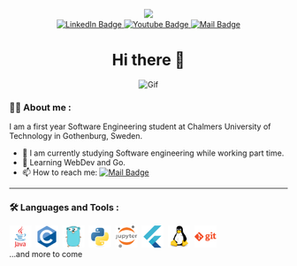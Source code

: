 <div id="header" align="center">
    <img src="https://media.giphy.com/media/CuuSHzuc0O166MRfjt/giphy.gif" width=200 </img>
    <div id="badges">
    <a href="https://www.linkedin.com/in/simon-westlin-green-8a6020187/">
        <img src="https://img.shields.io/badge/LinkedIn-blue?style=for-the-badge&logo=linkedin&logoColor=white" alt="LinkedIn Badge"/>
    </a>
    <a href="https://www.youtube.com/channel/UCbX6oO84GD7mSkKl9nqzwdg/">
        <img src="https://img.shields.io/badge/YouTube-red?style=for-the-badge&logo=youtube&logoColor=white" alt="Youtube Badge"/>
    </a>
    <a href="mailto:simon.green@live.se">
        <img src="https://img.shields.io/badge/Email-F2EECB?style=for-the-badge&logo=Minutemailer&logoColor=black" alt="Mail Badge"/>
    </a>
</div>

<h1> Hi there 👋 </h1>

<div align="center"></div>
    <img src="https://media.tenor.com/gTg8ZSZMR6YAAAAC/scaler-create-impact.gif" alt="Gif" />
</div>

### :man_technologist: About me :

I am a first year Software Engineering student at Chalmers University of Technology in Gothenburg, Sweden.

- :telescope: I am currently studying Software engineering while working part time.
- :seedling: Learning WebDev and Go.
- :mailbox: How to reach me: [![Mail Badge](https://img.shields.io/badge/Email-F2EECB?&style=flat&logo=Minutemailer&logoColor=black)](mailto:simon.green@live.se)

---

### :hammer_and_wrench: Languages and Tools :

<div>
  <img src="https://github.com/devicons/devicon/blob/master/icons/java/java-original-wordmark.svg" title="Java" alt="Java" width="40" height="40"/>&nbsp;
  <img src="https://github.com/devicons/devicon/blob/master/icons/c/c-original.svg" title="C" alt="C" width="40" height="40"/>&nbsp;
  <img src="https://github.com/devicons/devicon/blob/master/icons/go/go-original.svg" title="Go" alt="Go" width="40" height="40"/>&nbsp;
  <img src="https://github.com/devicons/devicon/blob/master/icons/python/python-original.svg" title="Python" alt="Python" width="40" height="40"/>&nbsp;
  <img src="https://github.com/devicons/devicon/blob/master/icons/jupyter/jupyter-original-wordmark.svg" title="Jupyter" alt="Jupyter" width="40" height="40"/>&nbsp;
  <img src="https://github.com/devicons/devicon/blob/master/icons/flutter/flutter-original.svg" title="Flutter" alt="Flutter" width="40" height="40"/>&nbsp;
  <img src="https://github.com/devicons/devicon/blob/master/icons/linux/linux-original.svg" title="Linux" alt="Linux" width="40" height="40"/>&nbsp;
  <img src="https://github.com/devicons/devicon/blob/master/icons/git/git-plain-wordmark.svg" title="Git" **alt="Git" width="40" height="40"/>    
</div>
...and more to come

<!--
**Its-Casino/Its-Casino** is a ✨ _special_ ✨ repository because its `README.md` (this file) appears on your GitHub profile.

Here are some ideas to get you started:

- 🔭 I’m currently working on ...
- 🌱 I’m currently learning ...
- 👯 I’m looking to collaborate on ...
- 🤔 I’m looking for help with ...
- 💬 Ask me about ...
- 📫 How to reach me: ...
- 😄 Pronouns: ...
- ⚡ Fun fact: ...
-->
